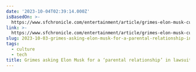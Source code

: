 ```yaml
---
date: '2023-10-04T02:39:14.000Z'
isBasedOn: >-
  https://www.sfchronicle.com/entertainment/article/grimes-elon-musk-custody-dispute-18404323.php
link: >-
  https://www.sfchronicle.com/entertainment/article/grimes-elon-musk-custody-dispute-18404323.php
slug: 2023-10-03-grimes-asking-elon-musk-for-a-parental-relationship-in-lawsuit
tags:
  - culture
  - tech
title: Grimes asking Elon Musk for a ‘parental relationship’ in lawsuit
---
```


